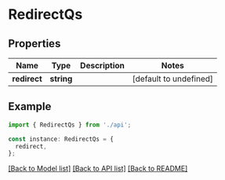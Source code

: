 # RedirectQs

## Properties

| Name         | Type       | Description | Notes                  |
| ------------ | ---------- | ----------- | ---------------------- |
| **redirect** | **string** |             | [default to undefined] |

## Example

```typescript
import { RedirectQs } from './api';

const instance: RedirectQs = {
  redirect,
};
```

[[Back to Model list]](../README.md#documentation-for-models) [[Back to API list]](../README.md#documentation-for-api-endpoints) [[Back to README]](../README.md)
